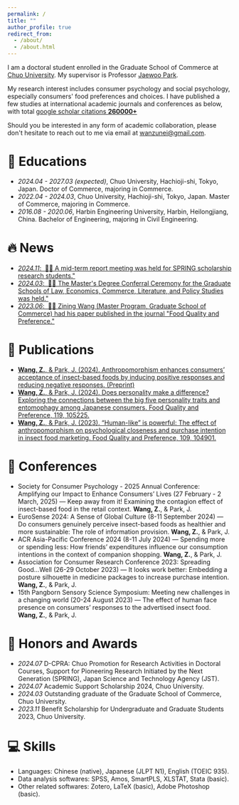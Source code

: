 ```yaml
---
permalink: /
title: ""
author_profile: true
redirect_from: 
  - /about/
  - /about.html
---
```


I am a doctoral student enrolled in the Graduate School of Commerce at [Chuo University](https://www.chuo-u.ac.jp/). My supervisor is Professor [Jaewoo Park](https://c-research.chuo-u.ac.jp/html/100003068_ja.html).

My research interest includes consumer psychology and social psychology, especially consumers' food preferences and choices. I have published a few studies at international academic journals and conferences as below, with total <a href='https://scholar.google.com/citations?user=Y8H7YqkAAAAJ'>google scholar citations <strong><span id='total_cit'>260000+</span></strong></a> <!--(You can also use google scholar badge <a href='https://scholar.google.com/citations?user=Y8H7YqkAAAAJ'><img src="https://img.shields.io/endpoint?url={{ url | url_encode }}&logo=Google%20Scholar&labelColor=f6f6f6&color=9cf&style=flat&label=citations"></a>).-->

Should you be interested in any form of academic collaboration, please don't hesitate to reach out to me via email at [wanzunei@gmail.com](wanzunei@gmail.com).

# 📖 Educations
- *2024.04 - 2027.03 (expected)*, Chuo University, Hachioji-shi, Tokyo, Japan. Doctor of Commerce, majoring in Commerce.
- *2022.04 - 2024.03*, Chuo University, Hachioji-shi, Tokyo, Japan. Master of Commerce, majoring in Commerce. 
- *2016.08 - 2020.06*, Harbin Engineering University, Harbin, Heilongjiang, China. Bachelor of Engineering, majoring in Civil Engineering. 

# 🔥 News
- [*2024.11*: &nbsp;🎉🎉 A mid-term report meeting was held for SPRING scholarship research students."](https://www.chuo-u.ac.jp/academics/graduateschool/news/2024/11/76855/)
- [*2024.03*: &nbsp;🎉🎉 The Master's Degree Conferral Ceremony for the Graduate Schools of Law, Economics, Commerce, Literature, and Policy Studies was held."](https://www.chuo-u.ac.jp/academics/graduateschool/news/2024/03/70285/)
- [*2023.06*: &nbsp;🎉🎉 Zining Wang (Master Program, Graduate School of Commerce) had his paper published in the journal "Food Quality and Preference."](https://www.chuo-u.ac.jp/academics/graduateschool/news/2023/06/66313/)

# 📗 Publications 
<!--div class='paper-box'><div class='paper-box-image'><div><div class="badge">Food Quality and Preference 2023</div>
<img src='images/Food Quality and Preference.jpg' alt="sym" width="10%"><!--/div></div>
<div class='paper-box-text' markdown="1"-->

- [**Wang, Z.**, & Park, J. (2024). Anthropomorphism enhances consumers’ acceptance of insect-based foods by inducing positive responses and reducing negative responses. (Preprint)](https://papers.ssrn.com/sol3/papers.cfm?abstract_id=4946118)
- [**Wang, Z.**, & Park, J. (2024). Does personality make a difference? Exploring the connections between the big five personality traits and entomophagy among Japanese consumers. Food Quality and Preference, 119, 105225.](https://www.sciencedirect.com/science/article/pii/S0950329324001277)
- [**Wang, Z.**, & Park, J. (2023). “Human-like” is powerful: The effect of anthropomorphism on psychological closeness and purchase intention in insect food marketing. Food Quality and Preference, 109, 104901.](https://www.sciencedirect.com/science/article/abs/pii/S0950329323000952)

# 📝 Conferences 
- Society for Consumer Psychology - 2025 Annual Conference: Amplifying our Impact to Enhance Consumers’ Lives (27 February - 2 March, 2025) — Keep away from it! Examining the contagion effect of insect-based food in the retail context. **Wang, Z.**, & Park, J.
- EuroSense 2024: A Sense of Global Culture (8-11 September 2024) — Do consumers genuinely perceive insect-based foods as healthier and more sustainable: The role of information provision. **Wang, Z.**, & Park, J.
- ACR Asia-Pacific Conference 2024 (8-11 July 2024) — Spending more or spending less: How friends’ expenditures influence our consumption intentions in the context of companion shopping.
**Wang, Z.**, & Park, J.
- Association for Consumer Research Conference 2023: Spreading Good…Well (26-29 October 2023) — It looks work better: Embedding a posture silhouette in medicine packages to increase purchase intention.
**Wang, Z.**, & Park, J.
- 15th Pangborn Sensory Science Symposium: Meeting new challenges in a changing world (20-24 August 2023) — The effect of human face presence on consumers’ responses to the advertised insect food.
**Wang, Z.**, & Park, J.

<!--[**Project**](https://scholar.google.com/citations?view_op=view_citation&hl=zh-CN&user=DhtAFkwAAAAJ&citation_for_view=DhtAFkwAAAAJ:ALROH1vI_8AC) <strong><span class='show_paper_citations' data='DhtAFkwAAAAJ:ALROH1vI_8AC'></span></strong>
- Lorem ipsum dolor sit amet, consectetur adipiscing elit. Vivamus ornare aliquet ipsum, ac tempus justo dapibus sit amet. 
</div>
</div>

- [Lorem ipsum dolor sit amet, consectetur adipiscing elit. Vivamus ornare aliquet ipsum, ac tempus justo dapibus sit amet](https://github.com), A, B, C, **CVPR 2020**

# 💬 Invited Talks
- *2021.06*, Lorem ipsum dolor sit amet, consectetur adipiscing elit. Vivamus ornare aliquet ipsum, ac tempus justo dapibus sit amet. 
- *2021.03*, Lorem ipsum dolor sit amet, consectetur adipiscing elit. Vivamus ornare aliquet ipsum, ac tempus justo dapibus sit amet.  \| [\[video\]](https://github.com/)
-->

# 🏅 Honors and Awards
- *2024.07* D-CPRA: Chuo Promotion for Research Activities in Doctoral Courses, Support for Pioneering Research Initiated by the Next Generation (SPRING), Japan Science and Technology Agency (JST).
- *2024.07* Academic Support Scholarship 2024, Chuo University.
- *2024.03* Outstanding graduate of the Graduate School of Commerce, Chuo University. 
- *2023.11* Benefit Scholarship for Undergraduate and Graduate Students 2023, Chuo University.

# 💻 Skills
- Languages: Chinese (native), Japanese (JLPT N1), English (TOEIC 935).
- Data analysis softwares: SPSS, Amos, SmartPLS, XLSTAT, Stata (basic).
- Other related softwares: Zotero, LaTeX (basic), Adobe Photoshop (basic).
